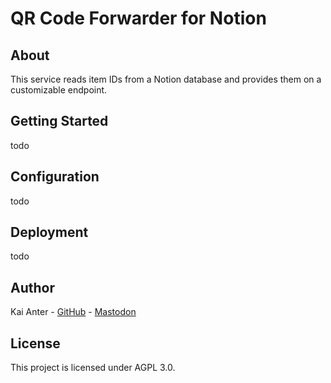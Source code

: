 # QR Code Forwarder for Notion

## About

This service reads item IDs from a Notion database and provides them on a
customizable endpoint.

## Getting Started

todo

## Configuration 

todo

## Deployment

todo

## Author

Kai Anter - [GitHub](https://github.com/Tanikai) - [Mastodon](https://hachyderm.io/@Tanikai)

## License

This project is licensed under AGPL 3.0.
